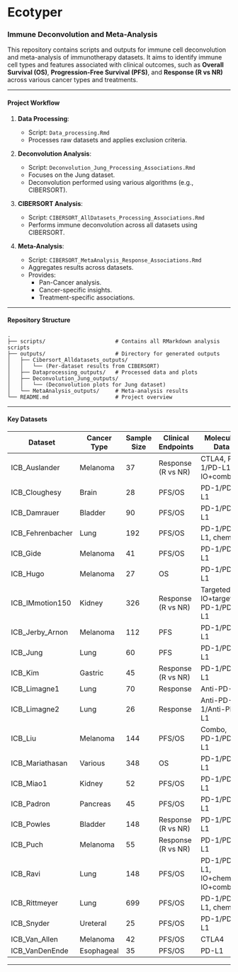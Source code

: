 # Ecotyper

### **Immune Deconvolution and Meta-Analysis**
This repository contains scripts and outputs for immune cell deconvolution and meta-analysis of immunotherapy datasets. It aims to identify immune cell types and features associated with clinical outcomes, such as **Overall Survival (OS)**, **Progression-Free Survival (PFS)**, and **Response (R vs NR)** across various cancer types and treatments.

---

#### **Project Workflow**
1. **Data Processing**:
   - Script: `Data_processing.Rmd`
   - Processes raw datasets and applies exclusion criteria.

2. **Deconvolution Analysis**:
   - Script: `Deconvolution_Jung_Processing_Associations.Rmd`
   - Focuses on the Jung dataset.
   - Deconvolution performed using various algorithms (e.g., CIBERSORT).

3. **CIBERSORT Analysis**:
   - Script: `CIBERSORT_AllDatasets_Processing_Associations.Rmd`
   - Performs immune deconvolution across all datasets using CIBERSORT.

4. **Meta-Analysis**:
   - Script: `CIBERSORT_MetaAnalysis_Response_Associations.Rmd`
   - Aggregates results across datasets.
   - Provides:
     - Pan-Cancer analysis.
     - Cancer-specific insights.
     - Treatment-specific associations.
---

#### **Repository Structure**
```plaintext
.
├── scripts/                      # Contains all RMarkdown analysis scripts
├── outputs/                      # Directory for generated outputs
│   ├── Cibersort_Alldatasets_outputs/
│   │   └── (Per-dataset results from CIBERSORT)
│   ├── Dataprocessing_outputs/   # Processed data and plots
│   ├── Deconvolution_Jung_outputs/
│   │   └── (Deconvolution plots for Jung dataset)
│   └── MetaAnalysis_outputs/     # Meta-analysis results
└── README.md                     # Project overview
```

---

#### **Key Datasets**
| Dataset         | Cancer Type     | Sample Size | Clinical Endpoints      | Molecular Data                     | PMID                                               |
|-----------------|-----------------|-----------------|-----------------|-----------------|-----------------|
| ICB_Auslander   | Melanoma        | 37          | Response (R vs NR)       | CTLA4, PD-1/PD-L1, IO+combo        | [30127394](https://pubmed.ncbi.nlm.nih.gov/30127394/) |
| ICB_Cloughesy   | Brain           | 28          | PFS/OS                   | PD-1/PD-L1                         | [30742122](https://pubmed.ncbi.nlm.nih.gov/30742122/) |
| ICB_Damrauer    | Bladder         | 90          | PFS/OS                   | PD-1/PD-L1                         | [36333289](https://pubmed.ncbi.nlm.nih.gov/36333289/) |
| ICB_Fehrenbacher| Lung            | 192         | PFS/OS                   | PD-1/PD-L1, chemo                  | [26970723](https://pubmed.ncbi.nlm.nih.gov/26970723/) |
| ICB_Gide        | Melanoma        | 41          | PFS/OS                   | PD-1/PD-L1                         | [30753825](https://pubmed.ncbi.nlm.nih.gov/30753825/) |
| ICB_Hugo        | Melanoma        | 27          | OS                       | PD-1/PD-L1                         | [26997480](https://pubmed.ncbi.nlm.nih.gov/26997480/) |
| ICB_IMmotion150 | Kidney          | 326         | Response (R vs NR)       | Targeted, IO+targeted, PD-1/PD-L1  | [29867230](https://pubmed.ncbi.nlm.nih.gov/29867230/) |
| ICB_Jerby_Arnon | Melanoma        | 112         | PFS                      | PD-1/PD-L1                         | [30388455](https://pubmed.ncbi.nlm.nih.gov/30388455/) |
| ICB_Jung        | Lung            | 60          | PFS                      | PD-1/PD-L1                         | [31537801](https://pubmed.ncbi.nlm.nih.gov/31537801/) |
| ICB_Kim         | Gastric         | 45          | Response (R vs NR)       | PD-1/PD-L1                         | [30013197](https://pubmed.ncbi.nlm.nih.gov/30013197/) |
| ICB_Limagne1    | Lung            | 70          | Response                 | Anti-PD-1                          | [35051357](https://pubmed.ncbi.nlm.nih.gov/35051357/) |
| ICB_Limagne2    | Lung            | 26          | Response                 | Anti-PD-1/Anti-PD-L1               | [35051357](https://pubmed.ncbi.nlm.nih.gov/35051357/) |
| ICB_Liu         | Melanoma        | 144         | PFS/OS                   | Combo, PD-1/PD-L1                  | [31792460](https://pubmed.ncbi.nlm.nih.gov/31792460/) |
| ICB_Mariathasan | Various         | 348         | OS                       | PD-1/PD-L1                         | [29443960](https://pubmed.ncbi.nlm.nih.gov/29443960/) |
| ICB_Miao1       | Kidney          | 52          | PFS/OS                   | PD-1/PD-L1                         | [29301960](https://pubmed.ncbi.nlm.nih.gov/29301960/) |
| ICB_Padron      | Pancreas        | 45          | PFS/OS                   | PD-1/PD-L1                         | [35662283](https://pubmed.ncbi.nlm.nih.gov/35662283/) |
| ICB_Powles      | Bladder         | 148         | Response (R vs NR)       | PD-1/PD-L1                         | [31686036](https://pubmed.ncbi.nlm.nih.gov/31686036/) |
| ICB_Puch        | Melanoma        | 55          | Response (R vs NR)       | PD-1/PD-L1                         | [33542239](https://pubmed.ncbi.nlm.nih.gov/33542239/) |
| ICB_Ravi        | Lung            | 148         | PFS/OS                   | PD-1/PD-L1, IO+chemo, IO+combo     | [37024582](https://pubmed.ncbi.nlm.nih.gov/37024582/) |
| ICB_Rittmeyer   | Lung            | 699         | PFS/OS                   | PD-1/PD-L1, chemo                  | [27979383](https://pubmed.ncbi.nlm.nih.gov/27979383/) |
| ICB_Snyder      | Ureteral        | 25          | PFS/OS                   | PD-1/PD-L1                         | [28552987](https://pubmed.ncbi.nlm.nih.gov/28552987/) |
| ICB_Van_Allen   | Melanoma        | 42          | PFS/OS                   | CTLA4                              | [26359337](https://pubmed.ncbi.nlm.nih.gov/26359337/) |
| ICB_VanDenEnde  | Esophageal      | 35          | PFS/OS                   | PD-L1                              | [33504550](https://pubmed.ncbi.nlm.nih.gov/33504550/) |

---
